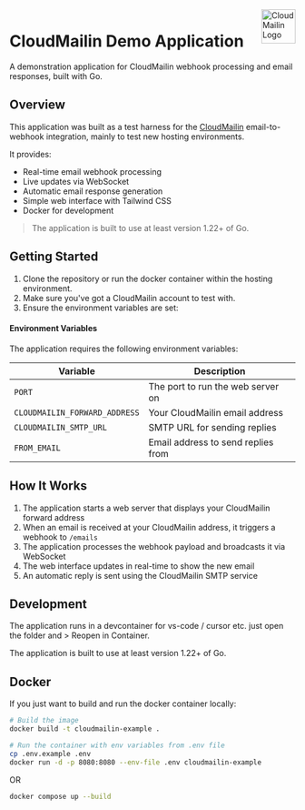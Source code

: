<a href="https://www.cloudmailin.com">
  <img src="https://assets.cloudmailin.com/assets/favicon.png" alt="CloudMailin Logo" height="60" width="60" align="right" title="CloudMailin">
</a>

# CloudMailin Demo Application

A demonstration application for CloudMailin webhook processing and email responses, built with Go.

## Overview

This application was built as a test harness for the
[CloudMailin](https://www.cloudmailin.com) email-to-webhook integration, mainly
to test new hosting environments.

It provides:

* Real-time email webhook processing
* Live updates via WebSocket
* Automatic email response generation
* Simple web interface with Tailwind CSS
* Docker for development

> The application is built to use at least version 1.22+ of Go.

## Getting Started

1. Clone the repository or run the docker container within the hosting environment.
2. Make sure you've got a CloudMailin account to test with.
3. Ensure the environment variables are set:

#### Environment Variables

The application requires the following environment variables:

| Variable                        | Description                           |
|---------------------------------|---------------------------------------|
| `PORT`                          | The port to run the web server on     |
| `CLOUDMAILIN_FORWARD_ADDRESS`   | Your CloudMailin email address        |
| `CLOUDMAILIN_SMTP_URL`          | SMTP URL for sending replies          |
| `FROM_EMAIL`                    | Email address to send replies from    |

## How It Works

1. The application starts a web server that displays your CloudMailin forward address
2. When an email is received at your CloudMailin address, it triggers a webhook to `/emails`
3. The application processes the webhook payload and broadcasts it via WebSocket
4. The web interface updates in real-time to show the new email
5. An automatic reply is sent using the CloudMailin SMTP service

## Development

The application runs in a devcontainer for vs-code / cursor etc. just open
the folder and > Reopen in Container.

The application is built to use at least version 1.22+ of Go.

## Docker

If you just want to build and run the docker container locally:

```bash
# Build the image
docker build -t cloudmailin-example .

# Run the container with env variables from .env file
cp .env.example .env
docker run -d -p 8080:8080 --env-file .env cloudmailin-example
```

OR

```bash
docker compose up --build
```
